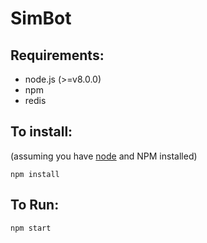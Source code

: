 # SimBot

## Requirements:
- node.js (>=v8.0.0)
- npm
- redis

## To install:
(assuming you have [node](http://nodejs.org/) and NPM installed)

`npm install`

## To Run:
`npm start`

